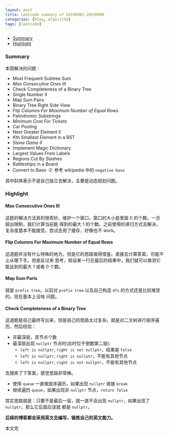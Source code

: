 ```yaml
---
layout: post
title: Leetcode summary of 20190901-20190908
categories: [blog, algorithm]
tags: [leetcode]
---
```


+ [Summary](#summary)
+ [Highlight](#highlight)

<a id="summary"></a>

### Summary

本周解决的问题：

+ Most Frequent Subtree Sum
+ *Max Consecutive Ones III*
+ Check Completeness of a Binary Tree
+ Single Number II
+ Map Sum Pairs
+ Binary Tree Right Side View
+ *Flip Columns For Maximum Number of Equal Rows*
+ Palindromic Substrings
+ *Minimum Cost For Tickets*
+ Car Pooling
+ Next Greater Element II
+ Kth Smallest Element in a BST
+ *Stone Game II*
+ Implement Magic Dictionary
+ Largest Values From Labels
+ Regions Cut By Slashes
+ Battleships in a Board
+ Convert to Base -2: 参考 wikipedia 中的 `negative base`

其中斜体表示不是自己独立去解决，主要是动态规划问题。

<a id="highlight"></a>

### Highlight

#### Max Consecutive Ones III

这题的解决方法真的很奇妙，维护一个窗口，窗口的大小是里面 0 的个数。一旦超出限制，我们计算当前能
得到的最大 1 的个数。之前使用的递归方式去解决，复杂度基本不能接受。尝试去用了缓存，好像也不 work。

#### Flip Columns For Maximum Number of Equal Rows

这道题并没有什么特殊的地方。但是它的思路值得借鉴。直接去计算答案，可能不止从哪下手。但是反过来
思考，假设某一行在最后的结果中，我们就可以推测它能达到的最大 1 或者 0 个数。

#### Map Sum Paris

就是 `prefix tree`。以前对 `prefix tree` 以及自己构造 `dfs` 的方式还是比较难受的。现在基本上没啥
问题。

#### Check Completeness of a Binary Tree

这道题是自己最终写出来，但是自己的思路太过复杂。就是对二叉树进行层序遍历，然后校验：

+ 非最深层，其节点个数
+ 最深层出现 `nullptr` 节点时(此时位于倒数第二层):
  + `left is nullptr`, `right is not nullptr`，结果是 `false`
  + `left is nullptr`, `right is nullptr`，不能有其他节点
  + `left is nullptr`, `right is not nullptr`，不能有其他节点

去搜索了下答案，感觉思路非常棒。

+ 使用 `queue` 一直做层序遍历，如果出现 `nullptr` 直接 `break`
+ 继续遍历 `queue`，如果出现非 `nullptr` 节点，`return false`

其实思路就是：只要不是最后一层，就一直不会出现 `nullptr`，如果出现了 `nullptr`，那么它后面应该就
都是 `nullptr`。

**后续的博客都会采用英文去编写，锻炼自己的英文能力。**

本文完
